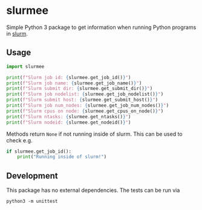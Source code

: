 # slurmee

Simple Python 3 package to get information when running Python programs in [slurm](https://slurm.schedmd.com/documentation.html). 

## Usage

```python
import slurmee

print(f"Slurm job id: {slurmee.get_job_id()}")
print(f"Slurm job name: {slurmee.get_job_name()}")
print(f"Slurm submit dir: {slurmee.get_submit_dir()}")
print(f"Slurm job nodelist: {slurmee.get_job_nodelist()}")
print(f"Slurm submit host: {slurmee.get_submit_host()}")
print(f"Slurm job num_nodes: {slurmee.get_job_num_nodes()}")
print(f"Slurm cpus on node: {slurmee.get_cpus_on_node()}")
print(f"Slurm ntasks: {slurmee.get_ntasks()}")
print(f"Slurm nodeid: {slurmee.get_nodeid()}")
```

Methods return `None` if not running inside of slurm. This can be used to check e.g. 

```python
if slurmee.get_job_id():
    print("Running inside of slurm!")
```

## Development

This package has no external dependencies. The tests can be run via 

    python3 -m unittest
